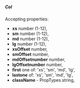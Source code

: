 ##### Col

Accepting properties:

* __xs__ number (1-12),
* __sm__ number (1-12),
* __md__ number (1-12),
* __lg__ number (1-12),
* __xsOffset__ number,
* __smOffset__ number,
* __mdOffsetnumber__ number,
* __lgOffsetnumber__ number,
* __first__ one of: 'xs', 'sm', 'md', 'lg',
* __lastone__ of: 'xs', 'sm', 'md', 'lg',
* __className__ - PropTypes.string,
